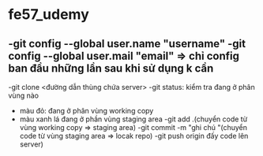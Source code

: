 # fe57_udemy
-git config --global user.name "username"
-git config --global user.mail "email"
=> chỉ config ban đầu những lần sau khi sử dụng k cần
-----------------------------------------------------
-git clone <đường dẫn thùng chứa server>
-git status: kiểm tra đang ở phân vùng nào
 + màu đỏ: đang ở phân vùng working copy
 + màu xanh lá đang ở phần vùng staging area
-git add .(chuyển code từ vùng working copy => staging area)
-git commit -m "ghi chú "(chuyển code từ vùng staging area => locak repo)
-git push origin <branch> đấy code lên server)